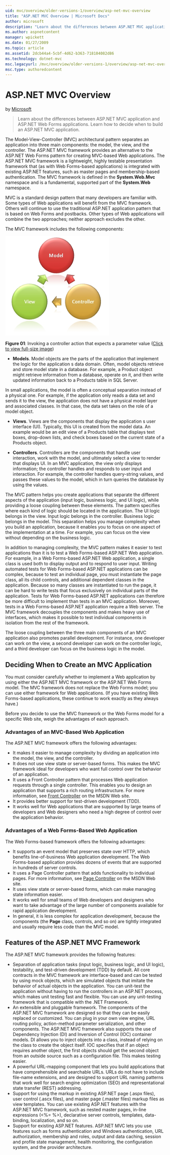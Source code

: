 ```yaml
---
uid: mvc/overview/older-versions-1/overview/asp-net-mvc-overview
title: "ASP.NET MVC Overview | Microsoft Docs"
author: microsoft
description: "Learn about the differences between ASP.NET MVC application and ASP.NET Web Forms applications. Learn how to decide when to build an ASP.NET MVC application."
ms.author: aspnetcontent
manager: wpickett
ms.date: 01/27/2009
ms.topic: article
ms.assetid: 2dcb44a4-5cbf-4d62-b363-718104082d86
ms.technology: dotnet-mvc
msc.legacyurl: /mvc/overview/older-versions-1/overview/asp-net-mvc-overview
msc.type: authoredcontent
---
```

ASP.NET MVC Overview
====================
by [Microsoft](https://github.com/microsoft)

> Learn about the differences between ASP.NET MVC application and ASP.NET Web Forms applications. Learn how to decide when to build an ASP.NET MVC application.


The Model-View-Controller (MVC) architectural pattern separates an application into three main components: the model, the view, and the controller. The ASP.NET MVC framework provides an alternative to the ASP.NET Web Forms pattern for creating MVC-based Web applications. The ASP.NET MVC framework is a lightweight, highly testable presentation framework that (as with Web Forms-based applications) is integrated with existing ASP.NET features, such as master pages and membership-based authentication. The MVC framework is defined in the **System.Web.Mvc** namespace and is a fundamental, supported part of the **System.Web** namespace.   
  
MVC is a standard design pattern that many developers are familiar with. Some types of Web applications will benefit from the MVC framework. Others will continue to use the traditional ASP.NET application pattern that is based on Web Forms and postbacks. Other types of Web applications will combine the two approaches; neither approach excludes the other.   
  
The MVC framework includes the following components:


[![Invoking a controller action that expects a parameter value](asp-net-mvc-overview/_static/image1.jpg)](asp-net-mvc-overview/_static/image1.png)

**Figure 01**: Invoking a controller action that expects a parameter value ([Click to view full-size image](asp-net-mvc-overview/_static/image2.png))


- **Models**. Model objects are the parts of the application that implement the logic for the application s data domain. Often, model objects retrieve and store model state in a database. For example, a Product object might retrieve information from a database, operate on it, and then write updated information back to a Products table in SQL Server.

In small applications, the model is often a conceptual separation instead of a physical one. For example, if the application only reads a data set and sends it to the view, the application does not have a physical model layer and associated classes. In that case, the data set takes on the role of a model object.

- **Views**. Views are the components that display the application s user interface (UI). Typically, this UI is created from the model data. An example would be an edit view of a Products table that displays text boxes, drop-down lists, and check boxes based on the current state of a Products object.

- **Controllers**. Controllers are the components that handle user interaction, work with the model, and ultimately select a view to render that displays UI. In an MVC application, the view only displays information; the controller handles and responds to user input and interaction. For example, the controller handles query-string values, and passes these values to the model, which in turn queries the database by using the values.

The MVC pattern helps you create applications that separate the different aspects of the application (input logic, business logic, and UI logic), while providing a loose coupling between these elements. The pattern specifies where each kind of logic should be located in the application. The UI logic belongs in the view. Input logic belongs in the controller. Business logic belongs in the model. This separation helps you manage complexity when you build an application, because it enables you to focus on one aspect of the implementation at a time. For example, you can focus on the view without depending on the business logic.   
  
In addition to managing complexity, the MVC pattern makes it easier to test applications than it is to test a Web Forms-based ASP.NET Web application. For example, in a Web Forms-based ASP.NET Web application, a single class is used both to display output and to respond to user input. Writing automated tests for Web Forms-based ASP.NET applications can be complex, because to test an individual page, you must instantiate the page class, all its child controls, and additional dependent classes in the application. Because so many classes are instantiated to run the page, it can be hard to write tests that focus exclusively on individual parts of the application. Tests for Web Forms-based ASP.NET applications can therefore be more difficult to implement than tests in an MVC application. Moreover, tests in a Web Forms-based ASP.NET application require a Web server. The MVC framework decouples the components and makes heavy use of interfaces, which makes it possible to test individual components in isolation from the rest of the framework.   
  
The loose coupling between the three main components of an MVC application also promotes parallel development. For instance, one developer can work on the view, a second developer can work on the controller logic, and a third developer can focus on the business logic in the model.

## Deciding When to Create an MVC Application

You must consider carefully whether to implement a Web application by using either the ASP.NET MVC framework or the ASP.NET Web Forms model. The MVC framework does not replace the Web Forms model; you can use either framework for Web applications. (If you have existing Web Forms-based applications, these continue to work exactly as they always have.)   
  
Before you decide to use the MVC framework or the Web Forms model for a specific Web site, weigh the advantages of each approach.

### Advantages of an MVC-Based Web Application

The ASP.NET MVC framework offers the following advantages:

- It makes it easier to manage complexity by dividing an application into the model, the view, and the controller.
- It does not use view state or server-based forms. This makes the MVC framework ideal for developers who want full control over the behavior of an application.
- It uses a Front Controller pattern that processes Web application requests through a single controller. This enables you to design an application that supports a rich routing infrastructure. For more information, see [Front Controller](https://go.microsoft.com/fwlink/?LinkId=106357 "Front Controller") on the MSDN Web site.
- It provides better support for test-driven development (TDD).
- It works well for Web applications that are supported by large teams of developers and Web designers who need a high degree of control over the application behavior.

### Advantages of a Web Forms-Based Web Application

The Web Forms-based framework offers the following advantages:

- It supports an event model that preserves state over HTTP, which benefits line-of-business Web application development. The Web Forms-based application provides dozens of events that are supported in hundreds of server controls.
- It uses a Page Controller pattern that adds functionality to individual pages. For more information, see [Page Controller](https://go.microsoft.com/fwlink/?LinkId=106359 "Page Controller") on the MSDN Web site.
- It uses view state or server-based forms, which can make managing state information easier.
- It works well for small teams of Web developers and designers who want to take advantage of the large number of components available for rapid application development.
- In general, it is less complex for application development, because the components (the **Page** class, controls, and so on) are tightly integrated and usually require less code than the MVC model.

## Features of the ASP.NET MVC Framework

The ASP.NET MVC framework provides the following features:

- Separation of application tasks (input logic, business logic, and UI logic), testability, and test-driven development (TDD) by default. All core contracts in the MVC framework are interface-based and can be tested by using mock objects, which are simulated objects that imitate the behavior of actual objects in the application. You can unit-test the application without having to run the controllers in an ASP.NET process, which makes unit testing fast and flexible. You can use any unit-testing framework that is compatible with the .NET Framework.
- An extensible and pluggable framework. The components of the ASP.NET MVC framework are designed so that they can be easily replaced or customized. You can plug in your own view engine, URL routing policy, action-method parameter serialization, and other components. The ASP.NET MVC framework also supports the use of Dependency Injection (DI) and Inversion of Control (IOC) container models. DI allows you to inject objects into a class, instead of relying on the class to create the object itself. IOC specifies that if an object requires another object, the first objects should get the second object from an outside source such as a configuration file. This makes testing easier.
- A powerful URL-mapping component that lets you build applications that have comprehensible and searchable URLs. URLs do not have to include file-name extensions, and are designed to support URL naming patterns that work well for search engine optimization (SEO) and representational state transfer (REST) addressing.
- Support for using the markup in existing ASP.NET page (.aspx files), user control (.ascx files), and master page (.master files) markup files as view templates. You can use existing ASP.NET features with the ASP.NET MVC framework, such as nested master pages, in-line expressions (&lt;%= %&gt;), declarative server controls, templates, data-binding, localization, and so on.
- Support for existing ASP.NET features. ASP.NET MVC lets you use features such as forms authentication and Windows authentication, URL authorization, membership and roles, output and data caching, session and profile state management, health monitoring, the configuration system, and the provider architecture.
